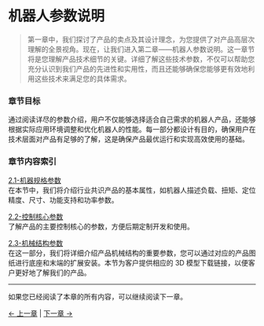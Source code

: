 # 机器人参数说明

> 第一章中，我们探讨了产品的卖点及其设计理念，为您提供了对产品高层次理解的全景视角。现在，让我们进入第二章——机器人参数说明。这一章节将是您理解产品技术细节的关键。详细了解这些技术参数，不仅可以帮助您充分认识到我们产品的先进性和实用性，而且还能够确保您能够更有效地利用这些技术来满足您的具体需求。

### 章节目标

通过阅读详尽的参数介绍，用户不仅能够选择适合自己需求的机器人产品，还能够根据实际应用环境调整和优化机器人的性能。每一部分都设计有目的，确保用户在技术层面对产品有足够的了解，这是确保产品最优运行和实现高效使用的基础。

### 章节内容索引

<a DesignPhilosophy="my-paragraph-1"></a>
[2.1-机器规格参数](./2.1-MachineSpecifications/2.1.1-MachineSpecifications.md)<br>
在本节中，我们将介绍行业共识产品的基本属性，如机器人描述负载、扭矩、定位精度、尺寸、功能支持和功率参数。<br>

<a SuitableUsers="my-paragraph-2"></a>
[2.2-控制核心参数](./2.2-ControlCoreParameters/2.2.1-ControlCoreParameter.md)<br> 了解产品的主要控制核心的参数，方便后期定制开发和使用。<br>

<a ApplicationScenario="my-paragraph-3"></a>
[2.3-机械结构参数](./2.3-StructuralSizeParameters/2.3.1-StructureParameter.md)<br>
在这一部分，我们将详细介绍产品机械结构的重要参数，您可以通过对应的产品图纸进行底座和末端的扩展安装。本节为客户提供相应的 3D 模型下载链接，以便客户更好地了解我们的产品。<br>

<!-- <a AccessoriesandTools="my-paragraph-4"></a>
[2.4-电气特性参数](./2.4-ElectricalCharacteristicsParameters/2.4.1-ElectricalCharacteristicParameter.md)<br>
本章将为客户提供产品的电气特性参数，对应的机器人所有的可用接口，我们都提供了详细的说明，以方便客户在拓展外接设备时进行参考。<br>

<a AccessoriesandTools="my-paragraph-4"></a>
[2.5-笛卡尔坐标系](./2.5-CartesianCoordinateSystem/2.5.1-CoordinateSystem.md)<br>
本节介绍了产品的角度和坐标信息，并解释了支持的坐标系控制。同时，还提供了产品的相关参数，用于计算相应的坐标系，如 DH 参数。<br> -->

---

如果您已经阅读了本章的所有内容，可以继续阅读下一章。

[← 上一章](../1-ProductIntroduction/README.md) | [下一章 →](../../3-BasicSettings/3-UserInstructions/README.md)
